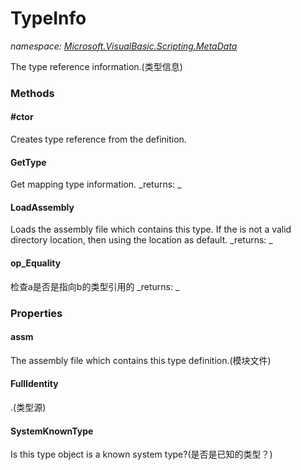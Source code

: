 ﻿
# TypeInfo
_namespace: [Microsoft.VisualBasic.Scripting.MetaData](N-Microsoft.VisualBasic.Scripting.MetaData.md)_

The type reference information.(类型信息)

### Methods

#### #ctor
Creates type reference from the definition.
#### GetType
Get mapping type information.
_returns: _
#### LoadAssembly
Loads the assembly file which contains this type. If the is not a valid directory location, 
 then using the location as default.
_returns: _
#### op_Equality
检查a是否是指向b的类型引用的
_returns: _


### Properties

#### assm
The assembly file which contains this type definition.(模块文件)
#### FullIdentity
.(类型源)
#### SystemKnownType
Is this type object is a known system type?(是否是已知的类型？)


